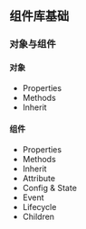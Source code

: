 ## 组件库基础

### 对象与组件

#### 对象
- Properties
- Methods
- Inherit

#### 组件
- Properties
- Methods
- Inherit
- Attribute
- Config & State
- Event
- Lifecycle
- Children